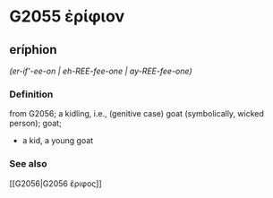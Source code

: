 # G2055 ἐρίφιον

## eríphion

_(er-if'-ee-on | eh-REE-fee-one | ay-REE-fee-one)_

### Definition

from G2056; a kidling, i.e., (genitive case) goat (symbolically, wicked person); goat; 

- a kid, a young goat

### See also

[[G2056|G2056 ἔριφος]]
